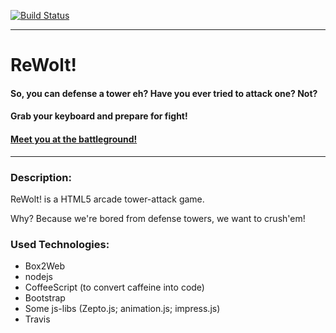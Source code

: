 [![Build Status](https://secure.travis-ci.org/devNil/game-off-2012.png?branch=proto)](https://travis-ci.org/devNil/game-off-2012)
___
# ReWolt!

#### So, you can defense a tower eh? Have you ever tried to attack one? Not?
#### Grab your keyboard and prepare for fight!
#### [Meet you at the battleground!](http://devnil.github.com/game-off-2012/)
___


### Description:
ReWolt! is a HTML5 arcade tower-attack game.

Why? Because we're bored from defense towers, we want to crush'em!

### Used Technologies: 
* Box2Web
* nodejs
* CoffeeScript (to convert caffeine into code)
* Bootstrap
* Some js-libs (Zepto.js; animation.js; impress.js)
* Travis